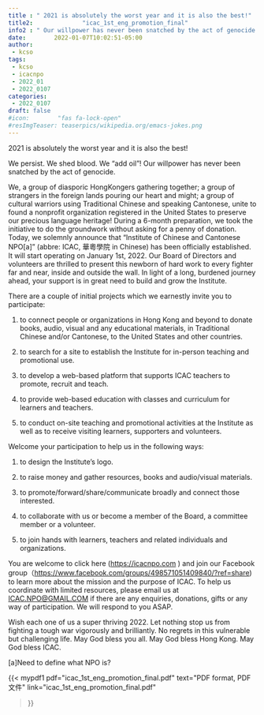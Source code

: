 ```yaml
---
title : " 2021 is absolutely the worst year and it is also the best!"
title2:              "icac_1st_eng_promotion_final"
info2 : " Our willpower has never been snatched by the act of genocide."
date:        2022-01-07T10:02:51-05:00
author:
 - kcso
tags:
 - kcso
 - icacnpo
 - 2022_01
 - 2022_0107
categories:
 - 2022_0107
draft: false
#icon:        "fas fa-lock-open"
#resImgTeaser: teaserpics/wikipedia.org/emacs-jokes.png
---
```

2021 is absolutely the worst year and it is also the best!
 
We persist. We shed blood. We “add oil”!
Our willpower has never been snatched by the act of genocide.
 
We, a group of diasporic HongKongers gathering together; a group of strangers in the foreign lands pouring our heart and might; a group of cultural warriors using Traditional Chinese and speaking Cantonese, unite to found a nonprofit organization registered in the United States to preserve our precious language heritage! During a 6-month preparation, we took the initiative to do the groundwork without asking for a penny of donation. Today, we solemnly announce that “Institute of Chinese and Cantonese NPO[a]” (abbre: ICAC, 華粵學院 in Chinese) has been officially established. It will start operating on January 1st, 2022. Our Board of Directors and volunteers are thrilled to present this newborn of hard work to every fighter far and near,  inside and outside the wall. In light of a long, burdened journey ahead, your support is in great need to build and grow the Institute. 
 
There are a couple of initial projects which we earnestly invite you to participate: 

1. to connect people or organizations in Hong Kong and beyond to donate books, audio, visual and any educational materials, in Traditional Chinese and/or Cantonese, to the United States and other countries. 

2. to search for a site to establish the Institute for in-person teaching and promotional use. 

3. to develop a web-based platform that supports ICAC teachers to promote, recruit and teach. 

4. to provide web-based education with classes and curriculum for learners and teachers. 

5. to conduct on-site teaching and promotional activities at the Institute as well as to receive visiting learners, supporters and volunteers. 

 
Welcome your participation to help us in the following ways: 

1. to design the Institute’s logo. 

2.  to raise money and gather resources, books and audio/visual materials. 

3. to promote/forward/share/communicate broadly and connect those interested. 

4. to collaborate with us or become a member of the Board, a committee member or a volunteer. 

5. to join hands with learners, teachers and related individuals and organizations. 

 
You are welcome to click here (https://icacnpo.com ) and join our Facebook group（https://www.facebook.com/groups/498571051409840/?ref=share)
to learn more about the mission and the purpose of ICAC. To help us coordinate with limited resources, please email us at ICAC.NPO@GMAIL.COM if there are any enquiries, donations, gifts or any way of participation.  We will respond to you ASAP.
 
Wish each one of us a super thriving 2022. Let nothing stop us from fighting a tough war vigorously and brilliantly. No regrets in this vulnerable but challenging life. May God bless you all. May God bless Hong Kong. May God bless ICAC.
 
[a]Need to define what NPO is?

{{< mypdf1 pdf="icac_1st_eng_promotion_final.pdf"
text="PDF format, PDF 文件"
link="icac_1st_eng_promotion_final.pdf"
>}}

